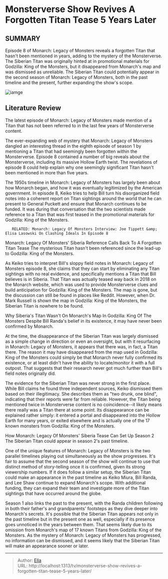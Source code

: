 # Monsterverse Show Revives A Forgotten Titan Tease 5 Years Later


## SUMMARY 



  Episode 8 of Monarch: Legacy of Monsters reveals a forgotten Titan that hasn&#39;t been mentioned in years, adding to the mystery of the Monsterverse.   The Siberian Titan was originally hinted at in promotional materials for Godzilla: King of the Monsters, but it disappeared from Monarch&#39;s map and was dismissed as unreliable.   The Siberian Titan could potentially appear in the second season of Monarch: Legacy of Monsters, both in the past timeline and the present, further expanding the show&#39;s scope.  

![iamge](https://static1.srcdn.com/wordpress/wp-content/uploads/2023/12/screenrant-sandbox-60.jpg)

## Literature Review
The latest episode of Monarch: Legacy of Monsters made mention of a Titan that has not been referred to in the last few years of Monsterverse content.




The ever-expanding web of mystery that Monarch: Legacy of Monsters dangled an interesting thread in the eighth episode of season 1 by mentioning a Titan that had seemingly been forgotten within the Monsterverse. Episode 8 contained a number of big reveals about the Monsterverse, including its massive Hollow Earth twist. The revelations of episode 8 could help explain why one seemingly significant Titan hasn&#39;t been mentioned in more than five years.




The 1950s timeline in Monarch: Legacy of Monsters has largely been about how Monarch began, and how it was eventually legitimized by the American government. In episode 8, Keiko tries to help Bill turn his disorganized field notes into a coherent report on Titan sightings around the world that he can present to General Puckett and ensure that Monarch continues to be funded. It was during that conversation that the two scientists made reference to a Titan that was first teased in the promotional materials for Godzilla: King of the Monsters.

       RELATED: Monarch: Legacy Of Monsters Interview: Joe Tippett &amp; Elisa Lasowski On Clashing Ideals In Episode 8 


 Monarch: Legacy Of Monsters&#39; Siberia Reference Calls Back To A Forgotten Titan Tease 
The mysterious Titan hasn&#39;t been referenced since the lead-up to Godzilla: King of the Monsters.
         

As Keiko tries to interpret Bill&#39;s sloppy field notes in Monarch: Legacy of Monsters episode 8, she claims that they can start by eliminating any Titan sightings with no real evidence, and specifically mentions a Titan that Bill believes is in Siberia. That Titan was actually teased way back in 2018 on the Monarch website, which was used to provide Monsterverse clues and build anticipation for Godzilla: King of the Monsters. The map is gone, but the discussion can still be found in places like Reddit. However, when Dr. Mark Russell is shown the map in Godzilla: King of the Monsters, the Siberian Titan is nowhere to be found.






 Why Siberia&#39;s Titan Wasn&#39;t On Monarch&#39;s Map In Godzilla: King Of The Monsters 
Despite Bill Randa&#39;s belief in its existence, it may have never been confirmed by Monarch.
          

At the time, the disappearance of the Siberian Titan was largely dismissed as a simple change in direction or even an oversight, but with it resurfacing in Monarch: Legacy of Monsters, it appears that there was, in fact, a Titan there. The reason it may have disappeared from the map used in Godzilla: King of the Monsters could simply be that Monarch never fully confirmed its existence, or at least didn&#39;t have the ability to locate/monitor it with a full outpost. That suggests that their research never got much further than Bill&#39;s field notes originally did.

The evidence for the Siberian Titan was never strong in the first place. While Bill claims he found three independent sources, Keiko dismissed them based on their illegitimacy. She describes them as &#34;two drunk, one blind&#34;, indicating that their reports were far from reliable. However, the Titan being mentioned twice in Monsterverse content is no coincidence--it likely means there really was a Titan there at some point. Its disappearance can be explained rather simply: it entered a portal and disappeared into the Hollow Earth for many years, or exited elsewhere and is actually one of the 17 known monsters from Godzilla: King of the Monsters.






 How Monarch: Legacy Of Monsters&#39; Siberia Tease Can Set Up Season 2 
The Siberian Titan could appear in season 2&#39;s past timeline.
          

One of the unique features of Monarch: Legacy of Monsters is the two parallel timelines playing out simultaneously as the show progresses. It&#39;s fair to assume that the second season of the show will continue to use that distinct method of story-telling once it is confirmed, given its strong viewership numbers. If it does follow a similar setup, the Siberian Titan could make an appearance in the past timeline as Keiko Miura, Bill Randa, and Lee Shaw continue to expand Monarch&#39;s scope. With additional funding, they can expand their team and investigate more of the Titan sightings that have occurred around the globe.

Season 1 also links the past to the present, with the Randa children following in both their father&#39;s and grandparents&#39; footsteps as they dive deeper into Monarch&#39;s secrets. It&#39;s possible that the Siberian Titan appears not only in the past timeline but in the present one as well, especially if its presence goes unnoticed in the years between them. That seems likely due to its omission from Monarch&#39;s map of 17 known Titans from Godzilla: King of the Monsters. As the mystery of Monarch: Legacy of Monsters has progressed, no information can be dismissed, and it seems likely that the Siberian Titan will make an appearance sooner or later.






---

> Author: [Ella](https://instagram.hk.cn/)  
> URL: http://localhost:1313/tv/monsterverse-show-revives-a-forgotten-titan-tease-5-years-later/  

